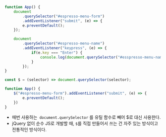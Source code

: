 ```js
function App() {
	document
		.querySelector("#espresso-menu-form")
		.addEventListener("submit", (e) => {
		e.preventDefault();
	});

	document
		.querySelector("#espresso-menu-name")
		.addEventListener("keypress", (e) => {
			if(e.key === "Enter") {
				console.log(document.querySelector("#esspresso-menu-name").value);
			}
		});
}
```

```js
const $ = (selector) => document.querySelector(selector);

function App() {
	$("#espresso-menu-form").addEventListener("submit", (e) => {
		e.preventDefault();
	})
}
```

- 매번 사용하는` document.querySelector` 를 유틸 함수로 빼어 $로 대신 사용한다.
- jQuery 없이 순수 JS로 개발할 때, `$`를 직접 만들어서 쓰는 건 자주 있는 방식이고 전통적인 방식이다.